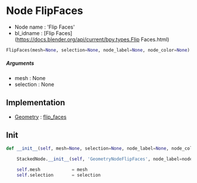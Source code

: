 # Node FlipFaces

- Node name : 'Flip Faces'
- bl_idname : [Flip Faces](https://docs.blender.org/api/current/bpy.types.Flip Faces.html)


``` python
FlipFaces(mesh=None, selection=None, node_label=None, node_color=None)
```
##### Arguments

- mesh : None
- selection : None

## Implementation

- [Geometry](/docs/GeoNodes/Geometry.md) : [flip_faces](/docs/GeoNodes/Geometry.md#flip_faces)

## Init

``` python
def __init__(self, mesh=None, selection=None, node_label=None, node_color=None):

    StackedNode.__init__(self, 'GeometryNodeFlipFaces', node_label=node_label, node_color=node_color)

    self.mesh            = mesh
    self.selection       = selection
```
